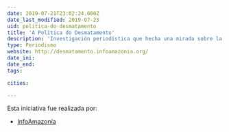 ```yaml
---
date: 2019-07-21T23:02:24.000Z
date_last_modified: 2019-07-23
uid: politica-do-desmatamento
title: 'A Política do Desmatamento'
description: 'Investigación periodística que hecha una mirada sobre la era moderna de la deforestación en la Amazonía y apunta los éxitos y las fallas de la estrategia oficial de combate a la devastación de la Amazonia brasileña.'
type: Periodismo
website: http://desmatamento.infoamazonia.org/
date_ini: 
date_end: 
tags:

cities: 

---
```


Esta iniciativa fue realizada por:

- [InfoAmazonía](/organizaciones/infoamazonia)
